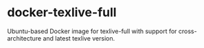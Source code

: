 # docker-texlive-full
Ubuntu-based Docker image for texlive-full with support for cross-architecture and latest texlive version.

